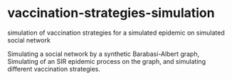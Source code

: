 # vaccination-strategies-simulation
simulation of vaccination strategies for a simulated epidemic on simulated social network

Simulating a social network by a synthetic Barabasi-Albert graph, Simulating of an SIR epidemic process on the graph, and simulating different vaccination strategies.
